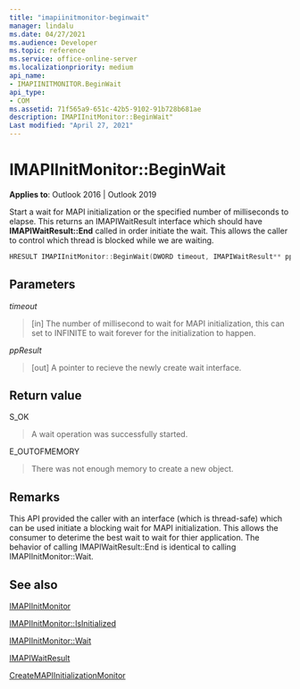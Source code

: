 ```yaml
---
title: "imapiinitmonitor-beginwait" 
manager: lindalu
ms.date: 04/27/2021
ms.audience: Developer
ms.topic: reference
ms.service: office-online-server
ms.localizationpriority: medium
api_name:
- IMAPIINITMONITOR.BeginWait
api_type:
- COM
ms.assetid: 71f565a9-651c-42b5-9102-91b728b681ae
description: IMAPIInitMonitor::BeginWait"
Last modified: "April 27, 2021"
---
```


# IMAPIInitMonitor::BeginWait
  
**Applies to**: Outlook 2016 | Outlook 2019
  
Start a wait for MAPI initialization or the specified number of milliseconds to elapse. This returns an IMAPIWaitResult interface which should have **IMAPIWaitResult::End** called in order initiate the wait. This allows the caller to control which thread is blocked while we are waiting.

```cpp
HRESULT IMAPIInitMonitor::BeginWait(DWORD timeout, IMAPIWaitResult** ppResult)
```

## Parameters
_timeout_
>[in] The number of millisecond to wait for MAPI initialization, this can set to INFINITE to wait forever for the initialization to happen.

_ppResult_
>[out] A pointer to recieve the newly create wait interface.

## Return value
S_OK
>A wait operation was successfully started.

E_OUTOFMEMORY
>There was not enough memory to create a new object.

## Remarks
This API provided the caller with an interface (which is thread-safe) which can be used initiate a blocking wait for MAPI initialization. This allows the consumer to deterime the best wait to wait for thier application. The behavior of calling IMAPIWaitResult::End is identical to calling IMAPIInitMonitor::Wait.

## See also

[IMAPIInitMonitor](imapiinitmonitoriunknown.md)

[IMAPIInitMonitor::IsInitialized](imapiinitmonitor-isinitialized.md)

[IMAPIInitMonitor::Wait](imapiinitmonitor-wait.md)

[IMAPIWaitResult](imapiwaitresultiunknown.md)

[CreateMAPIInitializationMonitor](createmapiinitializationmonitor.md)
